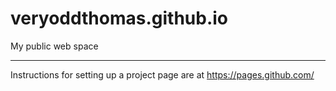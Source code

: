 # veryoddthomas.github.io

My public web space

---

Instructions for setting up a project page are at https://pages.github.com/
